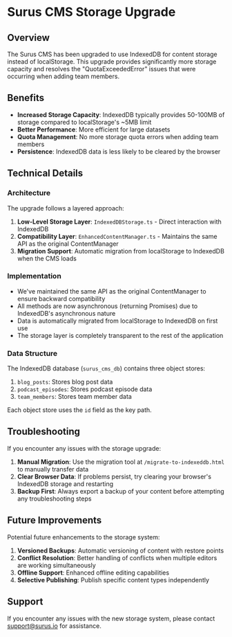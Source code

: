 # Surus CMS Storage Upgrade

## Overview

The Surus CMS has been upgraded to use IndexedDB for content storage instead of localStorage. This upgrade provides significantly more storage capacity and resolves the "QuotaExceededError" issues that were occurring when adding team members.

## Benefits

- **Increased Storage Capacity**: IndexedDB typically provides 50-100MB of storage compared to localStorage's ~5MB limit
- **Better Performance**: More efficient for large datasets
- **Quota Management**: No more storage quota errors when adding team members
- **Persistence**: IndexedDB data is less likely to be cleared by the browser

## Technical Details

### Architecture

The upgrade follows a layered approach:

1. **Low-Level Storage Layer**: `IndexedDBStorage.ts` - Direct interaction with IndexedDB
2. **Compatibility Layer**: `EnhancedContentManager.ts` - Maintains the same API as the original ContentManager
3. **Migration Support**: Automatic migration from localStorage to IndexedDB when the CMS loads

### Implementation

- We've maintained the same API as the original ContentManager to ensure backward compatibility
- All methods are now asynchronous (returning Promises) due to IndexedDB's asynchronous nature
- Data is automatically migrated from localStorage to IndexedDB on first use
- The storage layer is completely transparent to the rest of the application

### Data Structure

The IndexedDB database (`surus_cms_db`) contains three object stores:

1. `blog_posts`: Stores blog post data
2. `podcast_episodes`: Stores podcast episode data
3. `team_members`: Stores team member data

Each object store uses the `id` field as the key path.

## Troubleshooting

If you encounter any issues with the storage upgrade:

1. **Manual Migration**: Use the migration tool at `/migrate-to-indexeddb.html` to manually transfer data
2. **Clear Browser Data**: If problems persist, try clearing your browser's IndexedDB storage and restarting
3. **Backup First**: Always export a backup of your content before attempting any troubleshooting steps

## Future Improvements

Potential future enhancements to the storage system:

1. **Versioned Backups**: Automatic versioning of content with restore points
2. **Conflict Resolution**: Better handling of conflicts when multiple editors are working simultaneously
3. **Offline Support**: Enhanced offline editing capabilities
4. **Selective Publishing**: Publish specific content types independently

## Support

If you encounter any issues with the new storage system, please contact support@surus.io for assistance.
